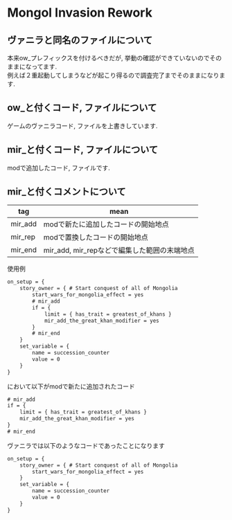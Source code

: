 ﻿# Mongol Invasion Rework

## ヴァニラと同名のファイルについて
本来ow_プレフィックスを付けるべきだが, 挙動の確認ができていないのでそのままになってます.  
例えば２重起動してしまうなどが起こり得るので調査完了までそのままになります.

## ow_と付くコード, ファイルについて
ゲームのヴァニラコード, ファイルを上書きしています.

## mir_と付くコード, ファイルについて
modで追加したコード, ファイルです.

## mir_と付くコメントについて
| tag | mean |
| --- | --- |
| mir_add | modで新たに追加したコードの開始地点 |
| mir_rep | modで置換したコードの開始地点 |
| mir_end | mir_add, mir_repなどで編集した範囲の末端地点 |

使用例
```txt
on_setup = {
    story_owner = { # Start conquest of all of Mongolia
        start_wars_for_mongolia_effect = yes
        # mir_add
        if = {
            limit = { has_trait = greatest_of_khans }
            mir_add_the_great_khan_modifier = yes
        }
        # mir_end
    }
    set_variable = {
        name = succession_counter
        value = 0
    }
}
```
において以下がmodで新たに追加されたコード
```txt
# mir_add
if = {
    limit = { has_trait = greatest_of_khans }
    mir_add_the_great_khan_modifier = yes
}
# mir_end
```
ヴァニラでは以下のようなコードであったことになります
```txt
on_setup = {
    story_owner = { # Start conquest of all of Mongolia
        start_wars_for_mongolia_effect = yes
    }
    set_variable = {
        name = succession_counter
        value = 0
    }
}
```